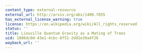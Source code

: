 ```yaml
---
content_type: external-resource
external_url: http://arxiv.org/abs/1409.7055
has_external_license_warning: true
license: https://en.wikipedia.org/wiki/All_rights_reserved
status: ''
title: Liouville Quantum Gravity as a Mating of Trees
uid: 1886dc0d-43e1-4cbc-8f51-2dd1e39a4f26
wayback_url: ''
---
```

